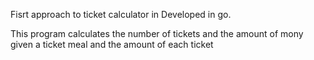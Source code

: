 Fisrt approach to ticket calculator in Developed in go.

This program calculates the number of tickets and the amount of mony given a ticket meal and the amount of each ticket
